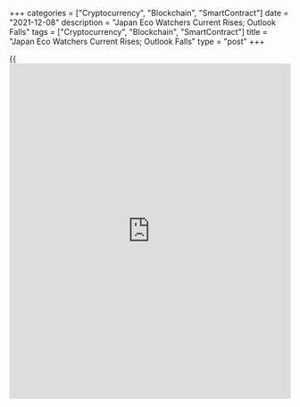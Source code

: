 +++
categories = ["Cryptocurrency", "Blockchain", "SmartContract"]
date = "2021-12-08"
description = "Japan Eco Watchers Current Rises; Outlook Falls"
tags = ["Cryptocurrency", "Blockchain", "SmartContract"]
title = "Japan Eco Watchers Current Rises; Outlook Falls"
type = "post"
+++

{{<iframe id="large-banner" src="https://www.bounty.group/#slide=25.0" width="100%" height="600" scrolling="no" style="border: 0px solid rgb(216, 221, 230); border-radius: 3px;">}}

A measure of the public assessment of the Japanese [economy][1]
increased in November, survey data from the Cabinet Office showed on
Wednesday.

The current conditions index of the Economy Watchers' Survey, which
measures the current situation of the economy, increased to 56.3 in
November from 55.5 in October, In September, the reading was 42.1.

However, a reading below 50 suggests pessimism.

The outlook index that signals future activity fell to 53.4 in November
from 57.5 in the previous month. In Septembe, the reading was 56.6.

For comments and feedback [contact](https://www.playgroundfx.com/contact/): editorial@rtt[news](https://www.letsplayfx.com/blog/forex-news-website/).com

[Economic News][1]

 **What parts of the world are seeing the best (and worst) economic
performances lately? Click[here][2] to check out our [Econ Scorecard][2]
and find out! See up-to-the-moment [ranking](https://www.playgroundfx.com/blog/crypto-exchange-ranking/)s for the best and worst
performers in [GDP][3], [unemployment rate][4], [inflation][5] and much
more.**

   1. www.rtt[news](https://www.letsplayfx.com/blog/forex-news-website/).com/Content/EconomicNews.aspx
   2. www.rtt[news](https://www.letsplayfx.com/blog/forex-news-website/).com/economic-scorecard/world-rank/retail-sales/highest-performance.aspx
   3. www.rtt[news](https://www.letsplayfx.com/blog/forex-news-website/).com/economic-scorecard/world-rank/GDP/highest-performance.aspx
   4. www.rtt[news](https://www.letsplayfx.com/blog/forex-news-website/).com/economic-scorecard/world-rank/unemployment-rate/lowest-performance.aspx
   5. www.rtt[news](https://www.letsplayfx.com/blog/forex-news-website/).com/economic-scorecard/world-rank/CPI/highest-performance.aspx